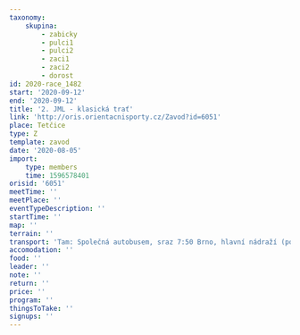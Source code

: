 ```yaml
---
taxonomy:
    skupina:
        - zabicky
        - pulci1
        - pulci2
        - zaci1
        - zaci2
        - dorost
id: 2020-race_1482
start: '2020-09-12'
end: '2020-09-12'
title: '2. JML - klasická trať'
link: 'http://oris.orientacnisporty.cz/Zavod?id=6051'
place: Tetčice
type: Z
template: zavod
date: '2020-08-05'
import:
    type: members
    time: 1596578401
orisid: '6051'
meetTime: ''
meetPlace: ''
eventTypeDescription: ''
startTime: ''
map: ''
terrain: ''
transport: 'Tam: Společná autobusem, sraz 7:50 Brno, hlavní nádraží (pod smyčkou trolejbusů) - GPS: 49.1920731N, 16.6135669E'
accomodation: ''
food: ''
leader: ''
note: ''
return: ''
price: ''
program: ''
thingsToTake: ''
signups: ''
---
```


